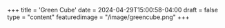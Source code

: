 +++
title = 'Green Cube'
date = 2024-04-29T15:00:58-04:00
draft = false
type = "content"
featuredimage = "/image/greencube.png"
+++
